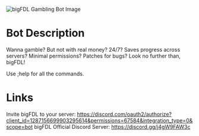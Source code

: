 ![bigFDL Gambling Bot Image](https://equabg.neocities.org/bigfdl.png)

# Bot Description
Wanna gamble? But not with real money?
24/7?  Saves progress across servers?
Minimal permissions? Patches for bugs?
Look no further than, bigFDL!

Use ;help for all the commands.

# Links

Invite bigFDL to your server: https://discord.com/oauth2/authorize?client_id=1287156699903295614&permissions=67584&integration_type=0&scope=bot
bigFDL Official Discord Server: https://discord.gg/j4gW9FAW3c

